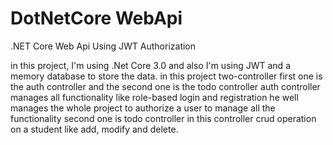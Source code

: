# DotNetCore WebApi
.NET Core Web Api Using JWT Authorization

in this project, I'm using .Net Core 3.0 and also I'm using JWT and a memory database to store 
the data. in this project two-controller first one is the auth controller and the second one is the todo controller 
auth controller manages all functionality like role-based login and registration he well manages the whole project 
to authorize a user to manage all the functionality second one is todo controller in this controller crud operation 
on a student like add, modify and delete.
